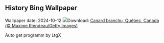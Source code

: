 ## History Bing Wallpaper
Wallpaper date: 2024-10-12
![](https://www.bing.com/th?id=OHR.QuebecDuck_FR-FR4323551846_UHD.jpg&w=1000)Download: [Canard branchu, Québec, Canada (© Maxime Riendeau/Getty Images)](https://www.bing.com/th?id=OHR.QuebecDuck_FR-FR4323551846_UHD.jpg)

Auto get programm by LtgX
